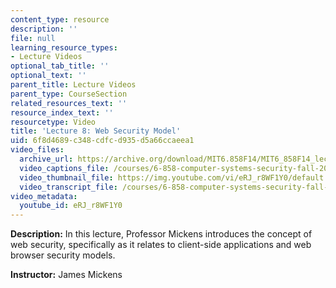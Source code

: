 ```yaml
---
content_type: resource
description: ''
file: null
learning_resource_types:
- Lecture Videos
optional_tab_title: ''
optional_text: ''
parent_title: Lecture Videos
parent_type: CourseSection
related_resources_text: ''
resource_index_text: ''
resourcetype: Video
title: 'Lecture 8: Web Security Model'
uid: 6f8d4689-c348-cdfc-d935-d5a66ccaeea1
video_files:
  archive_url: https://archive.org/download/MIT6.858F14/MIT6_858F14_lec08_300k.mp4
  video_captions_file: /courses/6-858-computer-systems-security-fall-2014/53081f735984520e98fd8c5d04af7d31_eRJ_r8WF1Y0.vtt
  video_thumbnail_file: https://img.youtube.com/vi/eRJ_r8WF1Y0/default.jpg
  video_transcript_file: /courses/6-858-computer-systems-security-fall-2014/5266d8f77fc0d1eb62d95ac1b77e9a0b_eRJ_r8WF1Y0.pdf
video_metadata:
  youtube_id: eRJ_r8WF1Y0
---
```


**Description:** In this lecture, Professor Mickens introduces the concept of web security, specifically as it relates to client-side applications and web browser security models.

**Instructor:** James Mickens